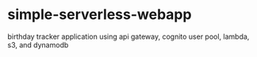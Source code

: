 # simple-serverless-webapp
birthday tracker application using api gateway, cognito user pool, lambda, s3, and dynamodb

